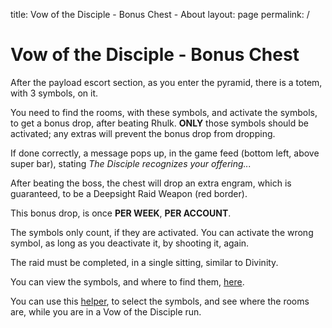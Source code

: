 title: Vow of the Disciple - Bonus Chest - About
layout: page
permalink: /

# Vow of the Disciple - Bonus Chest

After the payload escort section, as you enter the pyramid, there is a totem, with 3 symbols, on it.

You need to find the rooms, with these symbols, and activate the symbols, to get a bonus drop, after beating Rhulk. **ONLY** those symbols should be activated; any extras will prevent the bonus drop from dropping.

If done correctly, a message pops up, in the game feed (bottom left, above super bar), stating _The Disciple recognizes your offering..._

After beating the boss, the chest will drop an extra engram, which is guaranteed, to be a Deepsight Raid Weapon (red border).

This bonus drop, is once **PER WEEK**, **PER ACCOUNT**.

The symbols only count, if they are activated.  You can activate the wrong symbol, as long as you deactivate it, by shooting it, again.

The raid must be completed, in a single sitting, similar to Divinity.

You can view the symbols, and where to find them, [here][rooms].

You can use this [helper], to select the symbols, and see where the rooms are, while you are in a Vow of the Disciple run.

[rooms]: Rooms.md ""
[helper]: helper.html ""
